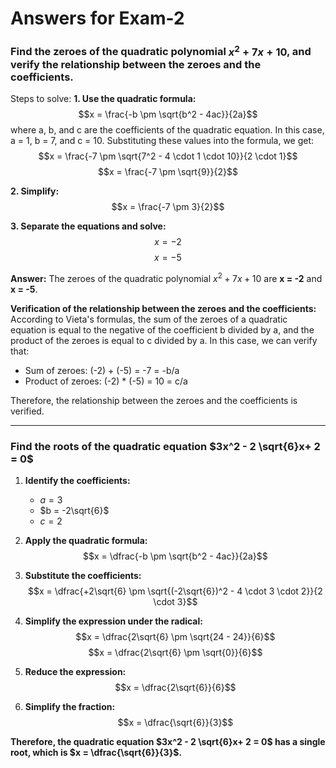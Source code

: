 # Answers for Exam-2




### **Find the zeroes of the quadratic polynomial $x^2+ 7x + 10$, and verify the relationship between the zeroes and the coefficients.**

Steps to solve:
**1. Use the quadratic formula:**
$$x = \frac{-b \pm \sqrt{b^2 - 4ac}}{2a}$$
where a, b, and c are the coefficients of the quadratic equation. In this case, a = 1, b = 7, and c = 10. Substituting these values into the formula, we get:
$$x = \frac{-7 \pm \sqrt{7^2 - 4 \cdot 1 \cdot 10}}{2 \cdot 1}$$
$$x = \frac{-7 \pm \sqrt{9}}{2}$$

**2. Simplify:**
$$x = \frac{-7 \pm 3}{2}$$

**3. Separate the equations and solve:**
$$x = -2$$
$$x = -5$$

**Answer:**
The zeroes of the quadratic polynomial $x^2+7x+10$ are **x = -2** and **x = -5**.

**Verification of the relationship between the zeroes and the coefficients:**
According to Vieta's formulas, the sum of the zeroes of a quadratic equation is equal to the negative of the coefficient b divided by a, and the product of the zeroes is equal to c divided by a. In this case, we can verify that:

* Sum of zeroes: (-2) + (-5) = -7 = -b/a
* Product of zeroes: (-2) * (-5) = 10 = c/a

Therefore, the relationship between the zeroes and the coefficients is verified.

---


### **Find the roots of the quadratic equation $3x^2 - 2 \sqrt{6}x+ 2 = 0$**

      
  1. **Identify the coefficients:**
     - $a = 3$
     - $b = -2\sqrt{6}$
     - $c = 2$
  
  2. **Apply the quadratic formula:**
     $$x = \dfrac{-b \pm \sqrt{b^2 - 4ac}}{2a}$$
  
  3. **Substitute the coefficients:**
     $$x = \dfrac{+2\sqrt{6} \pm \sqrt{(-2\sqrt{6})^2 - 4 \cdot 3 \cdot 2}}{2 \cdot 3}$$
  
  4. **Simplify the expression under the radical:**
     $$x = \dfrac{2\sqrt{6} \pm \sqrt{24 - 24}}{6}$$
     $$x = \dfrac{2\sqrt{6} \pm \sqrt{0}}{6}$$
  
  5. **Reduce the expression:**
     $$x = \dfrac{2\sqrt{6}}{6}$$
  
  6. **Simplify the fraction:**
     $$x = \dfrac{\sqrt{6}}{3}$$
  
  **Therefore, the quadratic equation $3x^2 - 2 \sqrt{6}x+ 2 = 0$ has a single root, which is $x = \dfrac{\sqrt{6}}{3}$.**


